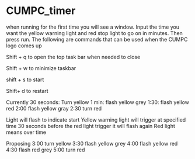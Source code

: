 # CUMPC_timer
when running for the first time you will see a window. Input the time you want the yellow warning light and red stop light to go on in minutes.
Then press run. The following are commands that can be used when the CUMPC logo comes up

Shift + q to open the top task bar when needed to close

Shift + w to minimize taskbar

shift + s to start


Shift+ d to restart

Currently
30 seconds: Turn yellow
1 min: flash yellow grey
1:30: flash yellow red
2:00 flash yellow gray
2:30 turn red

Light will flash to indicate start
Yellow warning light will trigger at specified time
30 seconds before the red light trigger it will flash again
Red light means over time

Proposing 
3:00 turn yellow
3:30 flash yellow grey
4:00 flash yellow red
4:30 flash red grey
5:00 turn red